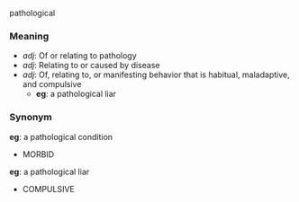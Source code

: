 pathological
### Meaning
+ _adj_: Of or relating to pathology
+ _adj_: Relating to or caused by disease
+ _adj_: Of, relating to, or manifesting behavior that is habitual, maladaptive, and compulsive
    + __eg__: a pathological liar

### Synonym

__eg__: a pathological condition

+ MORBID

__eg__: a pathological liar

+ COMPULSIVE


